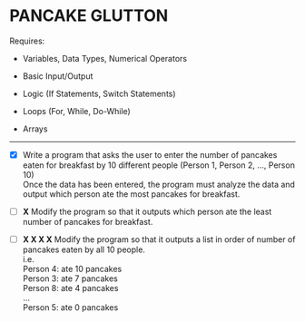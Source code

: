 # PANCAKE GLUTTON

Requires:

- Variables, Data Types, Numerical Operators

- Basic Input/Output

- Logic (If Statements, Switch Statements)

- Loops (For, While, Do-While)

- Arrays

---

- [x] Write a program that asks the user to enter the number of pancakes eaten for breakfast by 10 different people (Person 1, Person 2, ..., Person 10)\
Once the data has been entered, the program must analyze the data and output which person ate the most pancakes for breakfast.

- [ ] **X** Modify the program so that it outputs which person ate the least number of pancakes for breakfast.

- [ ] **X X X X** Modify the program so that it outputs a list in order of number of pancakes eaten by all 10 people.\
i.e.\
Person 4: ate 10 pancakes\
Person 3: ate 7 pancakes\
Person 8: ate 4 pancakes\
...\
Person 5: ate 0 pancakes